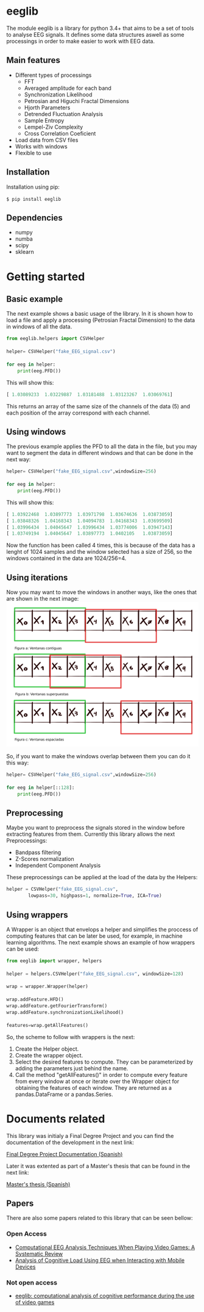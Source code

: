 # eeglib

The module eeglib is a library for python 3.4+ that aims to be a set of tools to analyse EEG signals. It defines some data structures aswell as some processings in order to make easier to work with EEG data.

## Main features
* Different types of processings
    * FFT
    * Averaged amplitude for each band
    * Synchronization Likelihood
    * Petrosian and Higuchi Fractal Dimensions
    * Hjorth Parameters
    * Detrended Fluctuation Analysis
    * Sample Entropy
    * Lempel-Ziv Complexity
    * Cross Correlation Coeficient
* Load data from CSV files
* Works with windows
* Flexible to use

## Installation

Installation using pip:

`$ pip install eeglib`

## Dependencies

* numpy
* numba
* scipy
* sklearn

# Getting started

## Basic example

The next example shows a basic usage of the library. In it is shown how to load a file and apply a processing (Petrosian Fractal Dimension) to the data in windows of all the data.

```python
from eeglib.helpers import CSVHelper

helper= CSVHelper("fake_EEG_signal.csv")

for eeg in helper:
    print(eeg.PFD())
```

This will show this:

```python
[ 1.03089233  1.03229887  1.03181488  1.03123267  1.03069761]
```
This returns an array of the same size of the channels of the data (5) and each position of the array correspond with each channel.

## Using windows

The previous example applies the PFD to all the data in the file, but you may want to segment the data in different windows and that can be done in the next way:

```python
helper= CSVHelper("fake_EEG_signal.csv",windowSize=256)

for eeg in helper:
    print(eeg.PFD())
```

This will show this:

```python
[ 1.03922468  1.03897773  1.03971798  1.03674636  1.03873059]
[ 1.03848326  1.04168343  1.04094783  1.04168343  1.03699509]
[ 1.03996434  1.04045647  1.03996434  1.03774006  1.03947143]
[ 1.03749194  1.04045647  1.03897773  1.0402105   1.03873059]
```

Now the function has been called 4 times, this is because of the data has a lenght of 1024 samples and the window selected has a size of 256, so the windows contained in the data are 1024/256=4.

## Using iterations

Now you may want to move the windows in another ways, like the ones that are shown in the next image:
![windows](/Examples/slidingWindow.png)

So, if you want to make the windows overlap between them you can do it this way:

```python
helper= CSVHelper("fake_EEG_signal.csv",windowSize=256)

for eeg in helper[::128]:
    print(eeg.PFD())
```

## Preprocessing

Maybe you want to preprocess the signals stored in the window before extracting features from them. Currently this library allows the next Preprocessings:
* Bandpass filtering
* Z-Scores normalization
* Independent Component Analysis

These preprocessings can be applied at the load of the data by the Helpers:
```python
helper = CSVHelper("fake_EEG_signal.csv",
        lowpass=30, highpass=1, normalize=True, ICA=True)
```

## Using wrappers

A Wrapper is an object that envelops a helper and simplifies the proccess of computing features that can be later be used, for example, in machine learning algorithms. The next example shows an example of how wrappers can be used:

```python
from eeglib import wrapper, helpers

helper = helpers.CSVHelper("fake_EEG_signal.csv", windowSize=128)

wrap = wrapper.Wrapper(helper)

wrap.addFeature.HFD()
wrap.addFeature.getFourierTransform()
wrap.addFeature.synchronizationLikelihood()

features=wrap.getAllFeatures()
```
So, the scheme to follow with wrappers is the next:
1. Create the Helper object.
2. Create the wrapper object.
3. Select the desired features to compute. They can be parameterized by adding the parameters just behind the name.
4. Call the method "getAllFeatures()" in order to compute every feature from every window at once or iterate over the Wrapper object for obtaining the features of each window. They are returned as a pandas.DataFrame or a pandas.Series.

# Documents related
This library was initialy a Final Degree Project and you can find the documentation of the development in the next link:

[Final Degree Project Documentation (Spanish)](https://ruidera.uclm.es/xmlui/handle/10578/15441)

Later it was extented as part of a Master's thesis that can be found in the next link:

[Master's thesis (Spanish)](https://ruidera.uclm.es/xmlui/handle/10578/19062)


## Papers

There are also some papers related to this library that can be seen bellow:

### Open Access

* [Computational EEG Analysis Techniques When Playing Video Games: A Systematic Review](https://www.mdpi.com/2504-3900/2/19/483)
* [Analysis of Cognitive Load Using EEG when Interacting with Mobile Devices](https://www.mdpi.com/2504-3900/31/1/70)

### Not open access

* [eeglib: computational analysis of cognitive performance during the use of video games](https://link.springer.com/article/10.1007%2Fs12652-019-01592-9)
